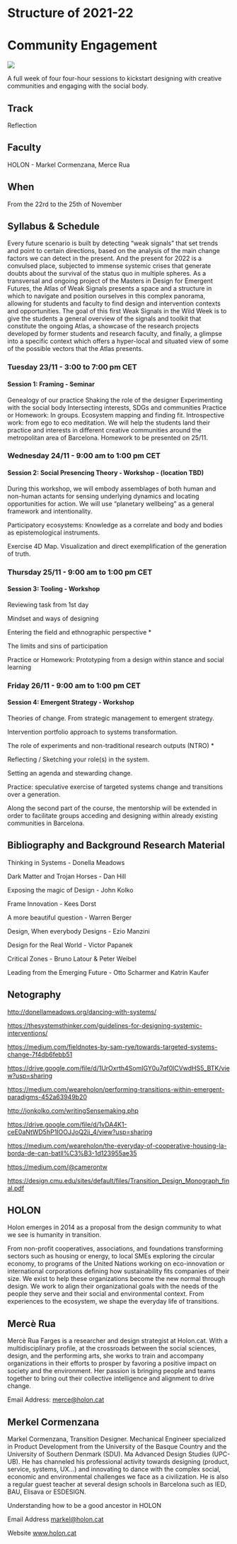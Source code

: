Structure of 2021-22
======================

# Community Engagement

![](images/community_engagment_1.png)

A full week of four four-hour sessions to kickstart designing with creative communities and engaging with the social body.

## Track
 Reflection

## Faculty
HOLON - Markel Cormenzana, Merce Rua




## When  
From the 22rd to the 25th of November

## Syllabus & Schedule

Every future scenario is built by detecting “weak signals” that set trends and point to certain directions, based on the analysis of the main change factors we can detect in the present. And the present for 2022 is a convulsed place, subjected to immense systemic crises that generate doubts about the survival of the status quo in multiple spheres.
As a transversal and ongoing project of the Masters in Design for Emergent Futures, the Atlas of Weak Signals presents a space and a structure in which to navigate and position ourselves in this complex panorama, allowing for students and faculty to find design and intervention contexts and opportunities.
The goal of this first Weak Signals in the Wild Week is to give the students a general overview of the signals and toolkit that constitute the ongoing Atlas, a showcase of the research projects developed by former students and research faculty, and finally, a glimpse into a specific context which offers a hyper-local and situated view of some of the possible vectors that the Atlas presents.




### Tuesday 23/11 - 3:00 to 7:00 pm CET
#### Session 1: Framing - Seminar
Genealogy of our practice
Shaking the role of the designer
Experimenting with the social body
Intersecting interests, SDGs and communities
Practice or Homework: In groups. Ecosystem mapping and finding fit. Introspective work: from ego to eco meditation. We will help the students land their practice and interests in different creative communities around the metropolitan area of Barcelona. Homework to be presented on 25/11.



### Wednesday 24/11 - 9:00 am to 1:00 pm CET
#### Session 2: Social Presencing Theory - Workshop - (location TBD)
During this workshop, we will embody assemblages of both human and non-human actants for sensing underlying dynamics and locating opportunities for action. We will use “planetary wellbeing” as a general framework and intentionality.

Participatory ecosystems: Knowledge as a correlate and body and bodies as epistemological instruments.

Exercise 4D Map. Visualization and direct exemplification of the generation of truth.


### Thursday 25/11 - 9:00 am to 1:00 pm CET
#### Session 3: Tooling - Workshop
Reviewing task from 1st day

Mindset and ways of designing

Entering the field and ethnographic perspective *

The limits and sins of participation

Practice or Homework: Prototyping from a design within stance and social learning


### Friday 26/11 - 9:00 am to 1:00 pm CET
#### Session 4: Emergent Strategy - Workshop

Theories of change. From strategic management to emergent strategy.

Intervention portfolio approach to systems transformation.

The role of experiments and non-traditional research outputs (NTRO) *

Reflecting / Sketching your role(s) in the system.

Setting an agenda and stewarding change.

Practice: speculative exercise of targeted systems change and transitions over a generation.

Along the second part of the course, the mentorship will be extended in order to facilitate groups acceding and designing within already existing communities in Barcelona.


## Bibliography and Background Research Material

Thinking in Systems - Donella Meadows

Dark Matter and Trojan Horses - Dan Hill

Exposing the magic of Design - John Kolko

Frame Innovation - Kees Dorst

A more beautiful question - Warren Berger

Design, When everybody Designs - Ezio Manzini

Design for the Real World - Victor Papanek

Critical Zones - Bruno Latour & Peter Weibel

Leading from the Emerging Future - Otto Scharmer and Katrin Kaufer

## Netography

http://donellameadows.org/dancing-with-systems/

https://thesystemsthinker.com/guidelines-for-designing-systemic-interventions/

https://medium.com/fieldnotes-by-sam-rye/towards-targeted-systems-change-7f4db6febb51

https://drive.google.com/file/d/1UrOxrth4SomIGY0u7qf0lCVwdHS5_BTK/view?usp=sharing

https://medium.com/weareholon/performing-transitions-within-emergent-paradigms-452a63949b20

http://jonkolko.com/writingSensemaking.php

https://drive.google.com/file/d/1vDA4K1-ceE0aNtWD5hP1IOOJJoQ2jj_4/view?usp=sharing

https://medium.com/weareholon/the-everyday-of-cooperative-housing-la-borda-de-can-batll%C3%B3-1d123955ae35

https://medium.com/@camerontw

https://design.cmu.edu/sites/default/files/Transition_Design_Monograph_final.pdf

## HOLON

Holon emerges in 2014 as a proposal from the design community to what we see is humanity in transition.

From non-profit cooperatives, associations, and foundations transforming sectors such as housing or energy, to local SMEs exploring the circular economy, to programs of the United Nations working on eco-innovation or international corporations defining how sustainability fits companies of their size. We exist to help these organizations become the new normal through design. We work to align their organizational goals with the needs of the people they serve and their social and environmental context. From experiences to the ecosystem, we shape the everyday life of transitions.


## Mercè Rua

[](../../../../assets/images/faculty_photos/merce_rua.jpg)

Mercè Rua Farges is a researcher and design strategist at Holon.cat. With a multidisciplinary profile, at the crossroads between the social sciences, design, and the performing arts, she works to train and accompany organizations in their efforts to prosper by favoring a positive impact on society and the environment. Her passion is bringing people and teams together to bring out their collective intelligence and alignment to drive change.



Email Address: merce@holon.cat

## Merkel Cormenzana

[](../../../../assets/images/faculty_photos/merkel_cormenzana.jpg)

Markel Cormenzana, Transition Designer. Mechanical Engineer specialized in Product Development from the University of the Basque Country and the University of Southern Denmark (SDU). Ma Advanced Design Studies (UPC-UB). He has channeled his professional activity towards designing (product, service, systems, UX...) and innovating to dance with the complex social, economic and environmental challenges we face as a civilization. He is also a regular guest teacher at several design schools in Barcelona such as IED, BAU, Elisava or ESDESIGN.

Understanding how to be a good ancestor in HOLON

Email Address markel@holon.cat

Website www.holon.cat
